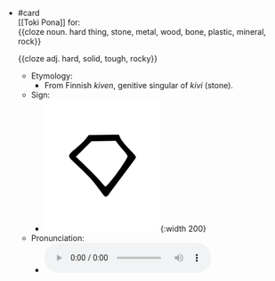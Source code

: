 - #card  
  [[Toki Pona]] for:  
  {{cloze noun. hard thing, stone, metal, wood, bone, plastic, mineral, rock}}
  
  {{cloze adj. hard, solid, tough, rocky}}
	- Etymology:
		- From Finnish *kiven*, genitive singular of *kivi* (stone).
	- Sign:
		- ![Kiwen_-_sitelen_pona_in_Sonja_Lang's_handwriting.svg](../assets/Kiwen_-_sitelen_pona_in_Sonja_Lang's_handwriting_1657537798445_0.svg){:width 200}
	- Pronunciation:
		- ![](../assets/Toki_Pona_-_jan_Lakuse_-_kiwen_1657464746393_0.ogg)